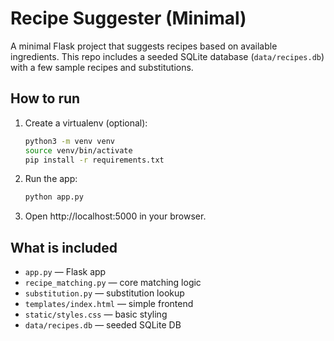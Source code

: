 # Recipe Suggester (Minimal)

A minimal Flask project that suggests recipes based on available ingredients.
This repo includes a seeded SQLite database (`data/recipes.db`) with a few sample recipes
and substitutions.

## How to run

1. Create a virtualenv (optional):
   ```bash
   python3 -m venv venv
   source venv/bin/activate
   pip install -r requirements.txt
   ```

2. Run the app:
   ```bash
   python app.py
   ```

3. Open http://localhost:5000 in your browser.

## What is included

- `app.py` — Flask app
- `recipe_matching.py` — core matching logic
- `substitution.py` — substitution lookup
- `templates/index.html` — simple frontend
- `static/styles.css` — basic styling
- `data/recipes.db` — seeded SQLite DB

